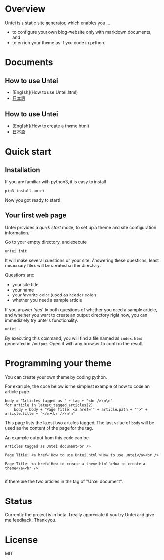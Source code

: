 # Overview
Untei is a static site generator, which enables you ...
- to configure your own blog-website only with markdown documents, and
- to enrich your theme as if you code in python.

# Documents
## How to use Untei
- [English](How to use Untei.html)
- [日本語](Unteiの使い方.html)

## How to use Untei
- [English](How to create a theme.html)
- [日本語](ブログテーマの作り方.html)


# Quick start
## Installation
If you are familiar with python3, it is easy to install
```
pip3 install untei
```

Now you got ready to start!

## Your first web page
Untei provides a _quick start_ mode, to set up a theme and site configuration information.

Go to your empty directory, and execute
```
untei init
```

It will make several questions on your site. Answering these questions, least necessary files will be created on the directory.

Questions are:

- your site title
- your name
- your favorite color (used as header color)
- whether you need a sample article


If you answer 'yes' to both questions of whether you need a sample article, and whether you want to create an output directory right now, you can immediately try untei's functionality.

```
untei .
```

By executing this command, you will find a file named as `index.html` generated in `/output`. Open it with any browser to confirm the result.

# Programming your theme
You can create your own theme by coding python.

For example, the code below is the simplest example of how to code an article page.

```
body = "Articles tagged as " + tag + "<br />\n\n"
for article in latest_tagged_articles(2):
    body = body + "Page Title: <a href='" + article.path + "'>" + article.title + "</a><br />\n\n"
```

This page lists the latest two articles tagged. The last value of `body` will be used as the content of the page for the tag.

An example output from this code can be

```
Articles tagged as Untei document<br />

Page Title: <a href='How to use Untei.html'>How to use untei</a><br />

Page Title: <a href='How to create a theme.html'>How to create a theme</a><br />


```

if there are the two articles in the tag of "Untei document".

# Status
Currently the project is in beta. I really appreciate if you try Untei and give me feedback. Thank you.

# License
MIT

